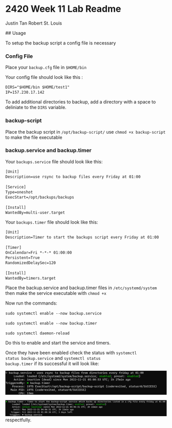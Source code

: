 # 2420 Week 11 Lab Readme
<p>Justin Tan 
Robert St. Louis</p>
## Usage
<p>To setup the backup script a config file is necessary</p>

### Config File
<p>
    Place your <code>backup.cfg</code> file in <code>$HOME/bin</code>
</p>
<p>
    Your config file should look like this :
</p>
<pre><code>DIRS="$HOME/bin $HOME/test1"
IP=157.230.17.142</code></pre>

<p>
To add additional directories to backup, add a directory with a space to deliniate to the <code>DIRS</code> variable. 
</p>

### backup-script
<p>
    Place the backup script in <code>/opt/backup-script/</code>
    use <code>chmod +x backup-script</code> to make the file executable
</p>

### backup.service and backup.timer
<p>
    Your <code>backups.service</code> file should look like this:
</p>

<pre><code>[Unit]
Description=use rsync to backup files every Friday at 01:00

[Service]
Type=oneshot
ExecStart=/opt/backups/backups

[Install]
WantedBy=multi-user.target</code></pre>

<p>
    Your <code>backups.timer</code> file should look like this:
</p>

<pre><code>[Unit]
Description=Timer to start the backups script every Friday at 01:00

[Timer]
OnCalendar=Fri *-*-* 01:00:00
Persistent=True
RandomizedDelaySec=120

[Install]
WantedBy=timers.target</code></pre>
<p>
    Place the backup.service and backup.timer files in <code>/etc/systemd/system</code> then make the service executable with <code>chmod +x</code> 

Now run the commands: 

    
<code>sudo systemctl enable --now backup.service</code>
    
<code>sudo systemctl enable --now backup.timer</code>
    
<code>sudo systemctl daemon-reload</code>
    


Do this to enable and start the service and timers.

Once they have been enabled check the status with <code>systemctl status backup.service</code> and <code>systemctl status backup.timer</code> if its successful it will look like:

![backup service](/images-directory/service.png)

![backup service](/images-directory/timer.png)
respectfully.
</p>
